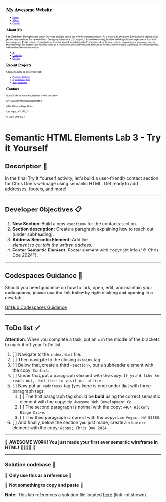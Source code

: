 !["final rendering for try it together"](assets/images/screen-yourself-2.png)
# Semantic HTML Elements Lab 3 - Try it Yourself

## Description 📄
In the final Try It Yourself activity, let's build a user-friendly contact section for Chris Doe's webpage using semantic HTML. Get ready to add addresses, footers, and more!

---

## Developer Objectives 📋

1. **New Section:** Build a new `<section>` for the contacts section.
2. **Section description:** Create a paragraph explaining how to reach out (under subheading).
3. **Address Semantic Element:** Add the <address> element to contain the written address.
4. **Footer Semantic Element:** Footer element with copyright info ("© Chris Doe 2024").

---

## Codespaces Guidance 📄
Should you need guidance on how to fork, open, edit, and maintain your codespaces, please use the link below by right clicking and opening in a new tab.  

[GitHub Codespaces Guidance](https://gist.github.com/JohnWP8253/4fff80f43d07a04ee3f1514c0a1d354a)

---

## ToDo list ✅
**Attention**: When you complete a task, put an `x` in the middle of the brackets to mark it off your ToDo list.

1. [ ] Navigate to the `index.html` file. 
2. [ ] Then navigate to the closing `</main>` tag. 
3. [ ] Below that, create a third `<section>`, put a subheader element with the copy: `Contact`.
4. [ ] Under that, put a paragraph element with the copy: `If you'd like to reach out, feel free to visit our office:`
5. [ ] Now put an `<address>` tag (yes there is one) under that with three paragraph tags:
   1. [ ] The first paragraph tag should be **bold** using the correct semantic element with the copy: `My Awesome Web Development Co.`.
   2. [ ] The second paragraph is normal with the copy: `4464 Hickory Ridge Drive`.
   3. [ ] The third paragraph is normal with the copy: `Las Vegas, NV 55555`.
6. [ ] And finally, below the section you just made, create a `<footer>` element with the copy: `&copy; Chris Doe 2024`.


---

🎊 **AWESOME WORK! You just made your first ever semantic wireframe in HTML! 💃🏻🕺🏾** 🎊

---

### Solution codebase 👀
🛑 **Only use this as a reference** 🛑

💾 **Not something to copy and paste** 💾

**Note:**  This lab references a solution file located [here](https://github.com/HackerUSA-CE/sdai-ic-d3-semantic-html-elements-3/blob/solution/index.html) (link not shown).
